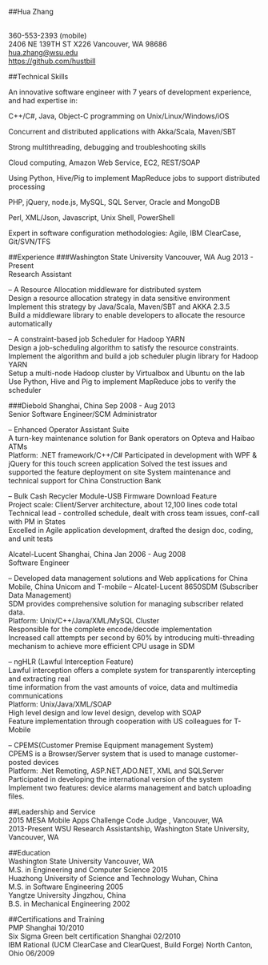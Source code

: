 

##Hua Zhang

<br />360-553-2393 (mobile)
<br />2406 NE 139TH ST X226 Vancouver, WA 98686	
<br />hua.zhang@wsu.edu
<br />https://github.com/hustbill


##Technical Skills

An innovative software engineer with 7 years of development experience, and had expertise in:

C++/C#, Java, Object-C programming on Unix/Linux/Windows/iOS

Concurrent and distributed applications with Akka/Scala, Maven/SBT

Strong multithreading, debugging and troubleshooting skills

Cloud computing, Amazon Web Service, EC2, REST/SOAP

Using Python, Hive/Pig to implement MapReduce jobs to support distributed processing

PHP, jQuery, node.js, MySQL, SQL Server, Oracle and MongoDB

Perl, XML/Json, Javascript, Unix Shell, PowerShell

Expert in software configuration methodologies: Agile, IBM ClearCase, Git/SVN/TFS

##Experience
###Washington State University         Vancouver, WA Aug 2013 - Present
<br />Research Assistant
	
– A Resource Allocation middleware for distributed system
<br />Design a resource allocation strategy in data sensitive environment
<br />Implement this strategy by Java/Scala, Maven/SBT and AKKA 2.3.5
<br />Build a middleware library to enable developers to allocate the resource automatically

–  A constraint-based job Scheduler for Hadoop YARN
<br />Design a job-scheduling algorithm to satisfy the resource constraints.
<br />Implement the algorithm and build a job scheduler plugin library for Hadoop YARN
<br />Setup a multi-node Hadoop cluster by Virtualbox and Ubuntu on the lab
<br />Use Python, Hive and Pig to implement MapReduce jobs to verify the scheduler


###Diebold                            Shanghai, China Sep 2008 - Aug 2013
<br />Senior Software Engineer/SCM Administrator	

– Enhanced Operator Assistant Suite
<br />A turn-key maintenance solution for Bank operators on Opteva and Haibao ATMs
<br />Platform: .NET framework/C++/C#
Participated in development with WPF & jQuery for this touch screen application
Solved the test issues and supported the feature deployment on site
System maintenance and technical support for China Construction Bank

– Bulk Cash Recycler Module-USB Firmware Download Feature
<br />Project scale: Client/Server architecture, about 12,100 lines code total
<br />Technical lead - controlled schedule, dealt with cross team issues, conf-call with PM in States
<br />Excelled in Agile application development, drafted the design doc, coding, and unit tests

Alcatel-Lucent           Shanghai, China   Jan 2006 - Aug 2008
<br />Software Engineer	

– Developed data management solutions and Web applications for China Mobile, China Unicom and T-mobile
– Alcatel-Lucent 8650SDM (Subscriber Data Management)
<br />SDM provides comprehensive solution for managing subscriber related data.
<br />Platform:  Unix/C++/Java/XML/MySQL Cluster
<br />Responsible for the complete encode/decode implementation 
<br />Increased call attempts per second by 60% by introducing multi-threading mechanism to achieve more efficient CPU usage in SDM

– ngHLR (Lawful Interception Feature)
<br />Lawful interception offers a complete system for transparently intercepting and extracting real
<br />time information from the vast amounts of voice, data and multimedia communications
<br />Platform:    Unix/Java/XML/SOAP
<br />High level design and low level design, develop with SOAP
<br />Feature implementation through cooperation with US colleagues for T-Mobile

–  CPEMS(Customer Premise Equipment management System)
<br />CPEMS is a Browser/Server system that is used to manage customer-posted devices
<br />Platform: .Net Remoting, ASP.NET,ADO.NET, XML and SQLServer
<br />Participated in developing the international version of the system
<br />Implement two features: device alarms management and batch uploading files.


##Leadership and Service
<br />2015 MESA Mobile Apps Challenge Code Judge , Vancouver, WA
<br />2013-Present WSU Research Assistantship, Washington State University, Vancouver, WA


##Education
<br />Washington State University	Vancouver, WA
<br />M.S. in Engineering and Computer Science	2015
<br />Huazhong University of Science and Technology	Wuhan, China
<br />M.S. in Software Engineering	2005
<br />Yangtze University	Jingzhou, China
<br />B.S. in Mechanical Engineering	2002

##Certifications and Training
<br />PMP    Shanghai 10/2010
<br />Six Sigma Green belt certification  Shanghai 02/2010
<br />IBM Rational (UCM ClearCase and ClearQuest, Build Forge)   North Canton, Ohio 06/2009
